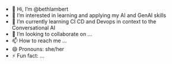 - 👋 Hi, I’m @bethlambert
- 👀 I’m interested in learning and applying my AI and GenAI skills
- 🌱 I’m currently learning CI CD and Devops in context to the Conversational AI
- 💞️ I’m looking to collaborate on ...
- 📫 How to reach me ...
- 😄 Pronouns: she/her
- ⚡ Fun fact: ...

<!---
bethlambert/bethlambert is a ✨ special ✨ repository because its `README.md` (this file) appears on your GitHub profile.
You can click the Preview link to take a look at your changes.
--->
